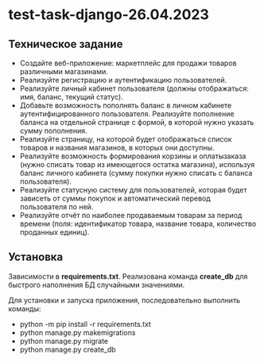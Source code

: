 # test-task-django-26.04.2023

## Техническое задание
- Создайте веб-приложение: маркетплейс для продажи товаров различными магазинами.
- Реализуйте регистрацию и аутентификацию пользователей.
- Реализуйте личный кабинет пользователя (должны отображаться: имя, баланс, текущий статус).
- Добавьте возможность пополнять баланс в личном кабинете аутентифицированного пользователя. Реализуйте пополнение баланса на отдельной странице с формой, в которой нужно указать сумму пополнения.
- Реализуйте страницу, на которой будет отображаться список товаров и названия магазинов, в которых они доступны. 
- Реализуйте возможность формирования корзины и оплатызаказа (нужно списать товар из имеющегося остатка магазина), используя баланс личного кабинета (сумму покупки нужно списать с баланса пользователя).
- Реализуйте статусную систему для пользователей, которая будет зависеть от суммы покупок и автоматический перевод пользователя по ней.
- Реализуйте отчёт по наиболее продаваемым товарам за период времени (поля: идентификатор товара, название товара, количество проданных единиц).


## Установка

Зависимости в **requirements.txt**. Реализована команда **create_db** для быстрого наполнения БД случайными значениями.

Для установки и запуска приложения, последовательно выполнить команды:
- python -m pip install -r requirements.txt
- python manage.py makemigrations
- python manage.py migrate
- python manage.py create_db
